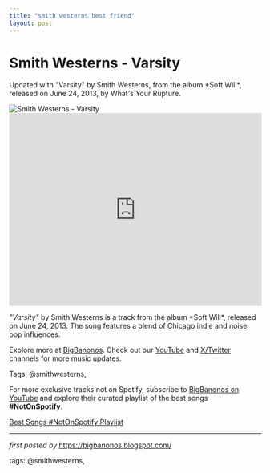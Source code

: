 ```yaml
---
title: "smith westerns best friend"
layout: post
---
```

<!-- Title of the Post -->
<h1 >Smith Westerns - Varsity</h1> <!-- Introductory Text -->
<p >Updated with "Varsity" by Smith Westerns, from the album *Soft Will*, released on June 24, 2013, by What's Your Rupture.</p> <!-- Featured Image -->
<div > <img src="https://media.pitchfork.com/photos/5929fa5deb335119a49f020f/1:1/w_450%2Cc_limit/3f6b91c6.jpg" alt="Smith Westerns - Varsity" />
</div> <!-- YouTube Video Embed -->
<div > <iframe width="100%" height="385" src="https://www.youtube.com/embed/ykOK2XZ80vg" title="Smith Westerns - Varsity" frameborder="0" allow="accelerometer; autoplay; clipboard-write; encrypted-media; gyroscope; picture-in-picture; web-share" referrerpolicy="strict-origin-when-cross-origin" allowfullscreen></iframe>
</div> <!-- Song Information -->
<div > <p><em>"Varsity"</em> by Smith Westerns is a track from the album *Soft Will*, released on June 24, 2013. The song features a blend of Chicago indie and noise pop influences.</p>
</div> <!-- Footer Links -->
<div > <p>Explore more at <a href="https://bigbanonos.blogspot.com/" target="_blank">BigBanonos</a>. Check out our <a href="https://www.youtube.com/@BigBanonos" target="_blank">YouTube</a> and <a href="https://x.com/bigbanonos" target="_blank">X/Twitter</a> channels for more music updates.</p>
</div> <!-- Tags -->
<p >Tags: @smithwesterns,</p>


<!--Subscribe and Playlist Links-->
<div>
    <p>For more exclusive tracks not on Spotify, subscribe to <a href="https://www.youtube.com/@BigBanonos" target="_blank">BigBanonos on YouTube</a> and explore their curated playlist of the best songs <strong>#NotOnSpotify</strong>.</p>
    <p><a href="https://www.youtube.com/playlist?list=PLtuNtuTatqI0kFahUCbtbfenC_ET5O_tr" target="_blank">Best Songs #NotOnSpotify Playlist<br /></a></p></div>

<hr />

<p><em>first posted by</em> <a href="https://bigbanonos.blogspot.com/" rel="noopener" target="_new">https://bigbanonos.blogspot.com/</a></p>

<p>tags: @smithwesterns,</p>

